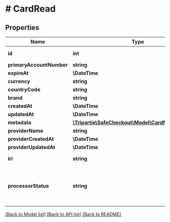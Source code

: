 # # CardRead

## Properties

Name | Type | Description | Notes
------------ | ------------- | ------------- | -------------
**id** | **int** |  | [optional] [readonly]
**primaryAccountNumber** | **string** |  | [optional]
**expireAt** | **\DateTime** |  | [optional]
**currency** | **string** |  | [optional]
**countryCode** | **string** |  | [optional]
**brand** | **string** |  | [optional]
**createdAt** | **\DateTime** |  |
**updatedAt** | **\DateTime** |  | [optional]
**metadata** | [**\Tripartie\SafeCheckout\Model\CardMetadataRead[]**](CardMetadataRead.md) |  | [optional]
**providerName** | **string** |  | [optional]
**providerCreatedAt** | **\DateTime** |  | [optional]
**providerUpdatedAt** | **\DateTime** |  | [optional]
**iri** | **string** |  | [optional] [readonly]
**processorStatus** | **string** | Automagically infer on what state the entity is at the Payment Processor. | [optional] [readonly]

[[Back to Model list]](../../README.md#models) [[Back to API list]](../../README.md#endpoints) [[Back to README]](../../README.md)
